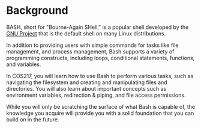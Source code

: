 # Background

BASH, short for "Bourne-Again SHell," is a popular shell developed by the [GNU Project](https://en.wikipedia.org/wiki/GNU\_Project) that is the default shell on many Linux distributions.&#x20;

In addition to providing users with simple commands for tasks like file management, and process management, Bash supports a variety of programming constructs, including loops, conditional statements, functions, and variables.&#x20;

In COS217, you will learn how to use Bash to perform various tasks, such as navigating the filesystem and creating and manipulating files and directories. You will also learn about important concepts such as environment variables, redirection & piping, and file access permissions.&#x20;

While you will only be scratching the surface of what Bash is capable of, the knowledge you acquire will provide you with a solid foundation that you can build on in the future.&#x20;
